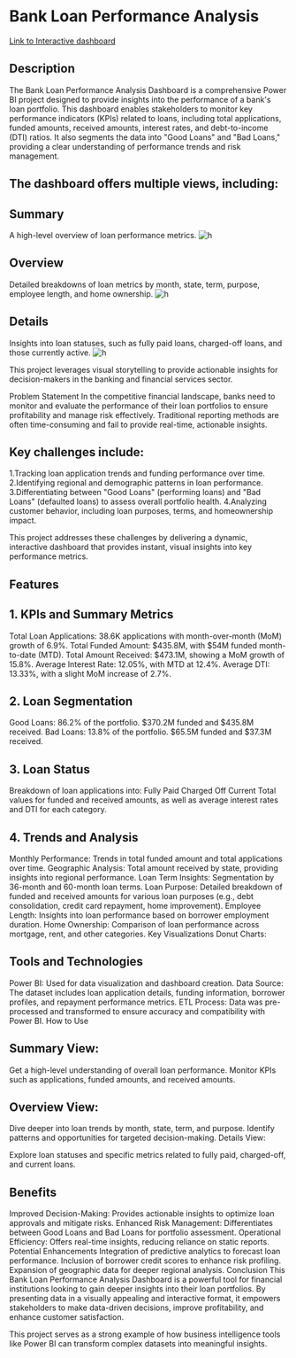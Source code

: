# Bank Loan Performance Analysis 
[Link to Interactive dashboard](https://app.powerbi.com/view?r=eyJrIjoiZjQ0MDcyZjMtNDgzNC00MDE2LWFiMWQtZWMxZmViZWFiYzVmIiwidCI6ImM2ZTU0OWIzLTVmNDUtNDAzMi1hYWU5LWQ0MjQ0ZGM1YjJjNCJ9)

## Description
The Bank Loan Performance Analysis Dashboard is a comprehensive Power BI project designed to provide insights into the performance of a bank's loan portfolio. This dashboard enables stakeholders to monitor key performance indicators (KPIs) related to loans, including total applications, funded amounts, received amounts, interest rates, and debt-to-income (DTI) ratios. It also segments the data into "Good Loans" and "Bad Loans," providing a clear understanding of performance trends and risk management.

## The dashboard offers multiple views, including:

## Summary
A high-level overview of loan performance metrics.
![h](https://github.com/user-attachments/assets/e4173cd0-e9d3-4cc6-9c8a-3e214044c1a3)

## Overview
Detailed breakdowns of loan metrics by month, state, term, purpose, employee length, and home ownership.
![h](https://github.com/user-attachments/assets/6422ff34-066d-40b1-8363-1e4d6ec2e9a5)

## Details
Insights into loan statuses, such as fully paid loans, charged-off loans, and those currently active.
![h](https://github.com/user-attachments/assets/1aa9ceea-e4f8-4d26-b599-f8e1d2d30ca7)

This project leverages visual storytelling to provide actionable insights for decision-makers in the banking and financial services sector.

Problem Statement
In the competitive financial landscape, banks need to monitor and evaluate the performance of their loan portfolios to ensure profitability and manage risk effectively. Traditional reporting methods are often time-consuming and fail to provide real-time, actionable insights.

## Key challenges include:

1.Tracking loan application trends and funding performance over time.
2.Identifying regional and demographic patterns in loan performance.
3.Differentiating between "Good Loans" (performing loans) and "Bad Loans" (defaulted loans) to assess overall portfolio health.
4.Analyzing customer behavior, including loan purposes, terms, and homeownership impact.

This project addresses these challenges by delivering a dynamic, interactive dashboard that provides instant, visual insights into key performance metrics.

## Features
## 1. KPIs and Summary Metrics
Total Loan Applications: 38.6K applications with month-over-month (MoM) growth of 6.9%.
Total Funded Amount: $435.8M, with $54M funded month-to-date (MTD).
Total Amount Received: $473.1M, showing a MoM growth of 15.8%.
Average Interest Rate: 12.05%, with MTD at 12.4%.
Average DTI: 13.33%, with a slight MoM increase of 2.7%.
## 2. Loan Segmentation
Good Loans:
86.2% of the portfolio.
$370.2M funded and $435.8M received.
Bad Loans:
13.8% of the portfolio.
$65.5M funded and $37.3M received.
## 3. Loan Status
Breakdown of loan applications into:
Fully Paid
Charged Off
Current
Total values for funded and received amounts, as well as average interest rates and DTI for each category.
## 4. Trends and Analysis
Monthly Performance:
Trends in total funded amount and total applications over time.
Geographic Analysis:
Total amount received by state, providing insights into regional performance.
Loan Term Insights:
Segmentation by 36-month and 60-month loan terms.
Loan Purpose:
Detailed breakdown of funded and received amounts for various loan purposes (e.g., debt consolidation, credit card repayment, home improvement).
Employee Length:
Insights into loan performance based on borrower employment duration.
Home Ownership:
Comparison of loan performance across mortgage, rent, and other categories.
Key Visualizations
Donut Charts:

## Tools and Technologies
Power BI: Used for data visualization and dashboard creation.
Data Source: The dataset includes loan application details, funding information, borrower profiles, and repayment performance metrics.
ETL Process: Data was pre-processed and transformed to ensure accuracy and compatibility with Power BI.
How to Use

## Summary View:
Get a high-level understanding of overall loan performance.
Monitor KPIs such as applications, funded amounts, and received amounts.

## Overview View:
Dive deeper into loan trends by month, state, term, and purpose.
Identify patterns and opportunities for targeted decision-making.
Details View:

Explore loan statuses and specific metrics related to fully paid, charged-off, and current loans.

## Benefits
Improved Decision-Making:
Provides actionable insights to optimize loan approvals and mitigate risks.
Enhanced Risk Management:
Differentiates between Good Loans and Bad Loans for portfolio assessment.
Operational Efficiency:
Offers real-time insights, reducing reliance on static reports.
Potential Enhancements
Integration of predictive analytics to forecast loan performance.
Inclusion of borrower credit scores to enhance risk profiling.
Expansion of geographic data for deeper regional analysis.
Conclusion
This Bank Loan Performance Analysis Dashboard is a powerful tool for financial institutions looking to gain deeper insights into their loan portfolios. By presenting data in a visually appealing and interactive format, it empowers stakeholders to make data-driven decisions, improve profitability, and enhance customer satisfaction.

This project serves as a strong example of how business intelligence tools like Power BI can transform complex datasets into meaningful insights.

